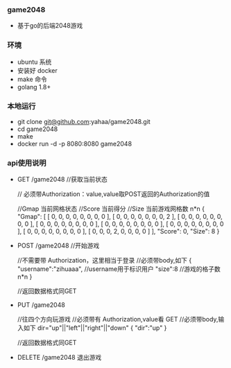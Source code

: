 ### game2048
* 基于go的后端2048游戏

### 环境
* ubuntu 系统
* 安装好 docker
* make 命令
* golang 1.8+

### 本地运行
* git clone git@github.com:yahaa/game2048.git
* cd game2048
* make
* docker run -d -p 8080:8080 game2048

### api使用说明

*  GET /game2048      //获取当前状态

    // 必须带Authorization：value,value取POST返回的Authorization的值

    //Gmap   当前网格状态
    //Score  当前得分
    //Size   当前游戏网格数 n*n
    {
        "Gmap": [
            [
                0,
                0,
                0,
                0,
                0,
                0,
                0,
                0
            ],
            [
                0,
                0,
                0,
                0,
                0,
                0,
                0,
                2
            ],
            [
                0,
                0,
                0,
                0,
                0,
                0,
                0,
                0
            ],
            [
                0,
                0,
                0,
                0,
                0,
                0,
                0,
                0
            ],
            [
                0,
                0,
                0,
                0,
                0,
                0,
                0,
                0
            ],
            [
                0,
                0,
                0,
                0,
                0,
                0,
                0,
                0
            ],
            [
                0,
                0,
                0,
                0,
                0,
                0,
                0,
                0
            ],
            [
                0,
                0,
                0,
                2,
                0,
                0,
                0,
                0
            ]
        ],
        "Score": 0,
        "Size": 8
    }


* POST /game2048    //开始游戏


    //不需要带 Authorization，这里相当于登录
    //必须带body,如下
    {
    	"username":"zihuaaa",   //username用于标识用户
    	"size":8                //游戏的格子数 n*n
    }

    //返回数据格式同GET


* PUT /game2048


    //往四个方向玩游戏
    //必须带有 Authorization,value看 GET
    //必须带body,输入如下
    dir="up"||"left"||"right"||"down"
    {
    	"dir":"up"
    }

    //返回数据格式同GET


* DELETE /game2048 退出游戏